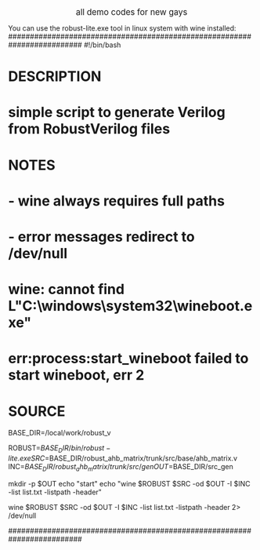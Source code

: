 <center><big>all demo codes for new gays</big></center><span style=""></span>



You can use the robust-lite.exe tool in linux system with wine installed: 
######################################################################### 
#!/bin/bash 
# 
# DESCRIPTION 
# simple script to generate Verilog from RobustVerilog files 
# 
# NOTES 
# - wine always requires full paths 
# 
# - error messages redirect to /dev/null 
# 
# wine: cannot find L"C:\\windows\\system32\\wineboot.exe" 
# err:process:start_wineboot failed to start wineboot, err 2 
# 
# SOURCE 

BASE_DIR=/local/work/robust_v 

ROBUST=$BASE_DIR/bin/robust-lite.exe 
SRC=$BASE_DIR/robust_ahb_matrix/trunk/src/base/ahb_matrix.v 
INC=$BASE_DIR/robust_ahb_matrix/trunk/src/gen 
OUT=$BASE_DIR/src_gen 

mkdir -p $OUT 
echo "start" 
echo "wine $ROBUST $SRC -od $OUT -I $INC -list list.txt -listpath -header" 

wine $ROBUST $SRC -od $OUT -I $INC -list list.txt -listpath -header 2> /dev/null 

#########################################################################
